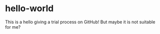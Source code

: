 # hello-world
This is a hello giving a trial process on GitHub!
But maybe it is not suitable for me?
